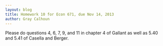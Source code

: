 ```yaml
---
layout: blog
title: Homework 10 for Econ 671, due Nov 14, 2013
author: Gray Calhoun
---
```


Please do questions 4, 6, 7, 9, and 11 in chapter 4 of Gallant as well
as 5.40 and 5.41 of Casella and Berger.
